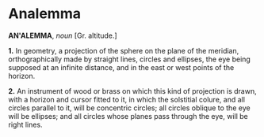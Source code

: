 # Analemma

**AN'ALEMMA**, _noun_ \[Gr. altitude.\]

**1.** In geometry, a projection of the sphere on the plane of the meridian, orthographically made by straight lines, circles and ellipses, the eye being supposed at an infinite distance, and in the east or west points of the horizon.

**2.** An instrument of wood or brass on which this kind of projection is drawn, with a horizon and cursor fitted to it, in which the solstitial colure, and all circles parallel to it, will be concentric circles; all circles oblique to the eye will be ellipses; and all circles whose planes pass through the eye, will be right lines.